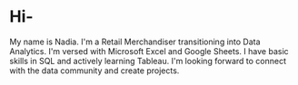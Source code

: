 # Hi-
My name is Nadia. I'm a Retail Merchandiser transitioning into Data Analytics. I'm versed with Microsoft Excel and Google Sheets. I have basic skills in SQL and actively learning Tableau. I'm looking forward to connect with the data community and create projects. 
